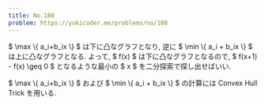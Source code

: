 ```yaml
---
title: No.180
problem: https://yukicoder.me/problems/no/180
---
```

$ \max \\{ a_i+b_ix \\} $ は下に凸なグラフとなり, 逆に $ \min \\{ a_i + b_ix \\} $ は上に凸なグラフとなる. よって, $ f(x) $ は下に凸なグラフとなるので, $ f(x+1) - f(x) \geq 0 $ となるような最小の $ x $ を二分探索で探し出せばいい.

$ \max \\{ a_i+b_ix \\} $ および $ \min \\{ a_i + b_ix \\} $ の計算には Convex Hull Trick を用いる.
